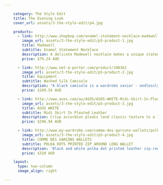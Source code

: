 ```yaml
---

    category: The Style Edit
    title: The Evening Look
    cover_url: assets/3-the-style-edit/p4.jpg

    products:
      - link: http://www.shopbop.com/enamel-statement-necklace-madewell/vp/v=1/1572425755.htm?folderID=2534374302060432&fm=other-shopbysize&colorId=64643
        image_url: assets/3-the-style-edit/p5-product-1.jpg
        title: Madewell
        subtitle: Enamel Statement Necklace
        description: A delicate Madewell necklace makes a unique statement with small triangle beads and an intricate bib detail. Ring clasp.
        price: $79.24 AUD

      - link: http://www.net-a-porter.com/product/398362
        image_url: assets/3-the-style-edit/p5-product-2.jpg
        title: Equipment
        subtitle: Washed Silk Camisole
        description: "A black camisole is a wardrobe savior - endlessly versatile, it works day or night. We love Equipment's lightweight washed-silk version. With adjustable shoulder straps for the perfect fit, team this runway piece with skinny jeans or style it under sheer layers."
        price: $189.54 AUD

      - link: http://www.asos.com/au/ASOS/ASOS-WHITE-Midi-Skirt-In-Pleated-Leather/Prod/pgeproduct.aspx?iid=3358221&SearchQuery=leather%20pleated%20skirt&sh=0&pge=0&pgesize=36&sort=-1&clr=Blue
        image_url: assets/3-the-style-edit/p5-product-3.jpg
        title: ASOS WHITE
        subtitle: Midi Skirt In Pleated Leather
        description: Crisp accordion pleats lend classic texture to a leather ASOS WHITE skirt. Designed with a matte finish and a fitted, high-rise waist.
        price: $296.94 AUD

      - link: http://www.my-wardrobe.com/comme-des-garcons-wallets/polka-dots-printed-zip-around-long-wallet-618440
        image_url: assets/3-the-style-edit/p5-product-4.jpg
        title: COMME DES GARÇONS WALLETS
        subtitle: POLKA DOTS PRINTED ZIP AROUND LONG WALLET
        description: 'Black and white polka dot printed leather zip-round wallet by COMME des GARÇONS featuring a gold-tone zip-round fastening and all-over polka dot print. COMME des GARÇONS wallet opens out with a black leather interior, space for size cards, three slip pockets and a press-tud fastening coin pocket. COMME des GARÇONS wallet measures 20cm x 10cm x 2.5cm.'
        price: $320 AUD

    layout:
      type: two-column
      image_align: right

---
```

